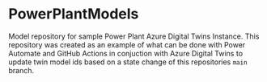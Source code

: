 # PowerPlantModels

Model repository for sample Power Plant Azure Digital Twins Instance. This repository was created as an example of what can be done with Power Automate and GitHub Actions in conjuction with Azure Digital Twins to update twin model ids based on a state change of this repositories `main` branch.
